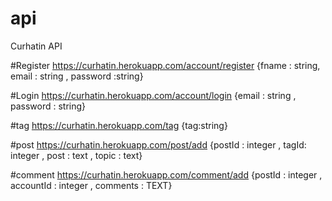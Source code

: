 # api
Curhatin API

#Register
https://curhatin.herokuapp.com/account/register
{fname : string, email : string , password :string}

#Login
https://curhatin.herokuapp.com/account/login
{email : string , password : string}

#tag 
https://curhatin.herokuapp.com/tag 
{tag:string}

#post
https://curhatin.herokuapp.com/post/add
{postId : integer , tagId: integer , post : text , topic : text}

#comment
https://curhatin.herokuapp.com/comment/add
{postId : integer , accountId : integer , comments : TEXT}

